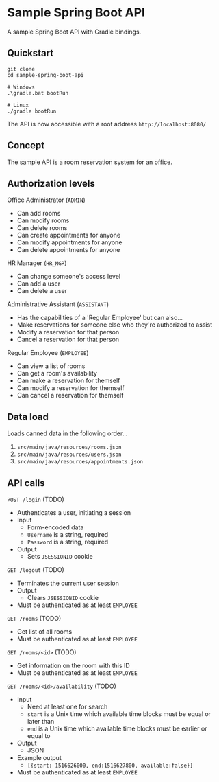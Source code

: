 
# Sample Spring Boot API

A sample Spring Boot API with Gradle bindings.

## Quickstart

```
git clone 
cd sample-spring-boot-api

# Windows
.\gradle.bat bootRun

# Linux
./gradle bootRun
```

The API is now accessible with a root address `http://localhost:8080/`

## Concept

The sample API is a room reservation system for an office.

## Authorization levels

Office Administrator (`ADMIN`)
- Can add rooms
- Can modify rooms
- Can delete rooms
- Can create appointments for anyone
- Can modify appointments for anyone
- Can delete appointments for anyone

HR Manager (`HR_MGR`)
- Can change someone's access level
- Can add a user
- Can delete a user

Administrative Assistant (`ASSISTANT`)
- Has the capabilities of a 'Regular Employee' but can also...
- Make reservations for someone else who they're authorized to assist
- Modify a reservation for that person
- Cancel a reservation for that person

Regular Employee (`EMPLOYEE`)
- Can view a list of rooms
- Can get a room's availability
- Can make a reservation for themself
- Can modify a reservation for themself
- Can cancel a reservation for themself

## Data load

Loads canned data in the following order...

1. `src/main/java/resources/rooms.json`
2. `src/main/java/resources/users.json`
3. `src/main/java/resources/appointments.json`

## API calls

`POST /login` (TODO)
- Authenticates a user, initiating a session
- Input
    - Form-encoded data
    - `Username` is a string, required
    - `Password` is a string, required
- Output
    - Sets `JSESSIONID` cookie

`GET /logout` (TODO)
- Terminates the current user session
- Output
    - Clears `JSESSIONID` cookie
- Must be authenticated as at least `EMPLOYEE`

`GET /rooms` (TODO)
- Get list of all rooms
- Must be authenticated as at least `EMPLOYEE`

`GET /rooms/<id>` (TODO)
- Get information on the room with this ID
- Must be authenticated as at least `EMPLOYEE`

`GET /rooms/<id>/availability` (TODO)
- Input
    - Need at least one for search
    - `start` is a Unix time which available time blocks must be equal or later than
    - `end` is a Unix time which available time blocks must be earlier or equal to
- Output
    - JSON
- Example output
    - `[{start: 1516626000, end:1516627800, available:false}]`
- Must be authenticated as at least `EMPLOYEE`
